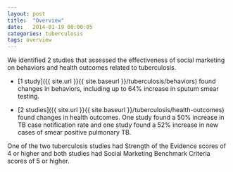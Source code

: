```yaml
---
layout: post
title:  "Overview"
date:   2014-01-19 00:00:05
categories: tuberculosis
tags: overview
---
```


We identified 2 studies that assessed the effectiveness of social marketing on behaviors and health outcomes related to tuberculosis.

- [1 study]({{ site.url }}{{ site.baseurl }}/tuberculosis/behaviors) found changes in behaviors, including up to 64% increase in sputum smear testing.

- [2 studies]({{ site.url }}{{ site.baseurl }}/tuberculosis/health-outcomes) found changes in health outcomes. One study found a 50% increase in TB case notification rate and one study found a 52% increase in new cases of smear positive pulmonary TB.

One of the two tuberculosis studies had Strength of the Evidence scores of 4 or higher and both studies had Social Marketing Benchmark Criteria scores of 5 or higher.